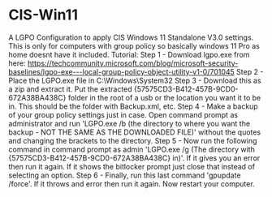 # CIS-Win11
A LGPO Configuration to apply CIS Windows 11 Standalone V3.0 settings.
This is only for computers with group policy so basically windows 11 Pro as home doesnt have it included.
Tutorial:
Step 1 - Download lgpo.exe from here: https://techcommunity.microsoft.com/blog/microsoft-security-baselines/lgpo-exe---local-group-policy-object-utility-v1-0/701045
Step 2 - Place the LGPO.exe file in C:\Windows\System32
Step 3 - Download this as a zip and extract it. Put the extracted {57575CD3-B412-457B-9CD0-672A38BA438C} folder in the root of a usb or the location you want it to be in. This should be the folder with Backup.xml, etc.
Step 4 - Make a backup of your group policy settings just in case. Open command prompt as administrator and run 'LGPO.exe /b (the directory to where you want the backup - NOT THE SAME AS THE DOWNLOADED FILE)' without the quotes and changing the brackets to the directory.
Step 5 - Now run the following command in command prompt as admin 'LGPO.exe /g (The directory with {57575CD3-B412-457B-9CD0-672A38BA438C} in)'. If it gives you an error then run it again. If it shows the bitlocker prompt just close that instead of selecting an option.
Step 6 - Finally, run this last command 'gpupdate /force'. If it throws and error then run it again. Now restart your computer.
